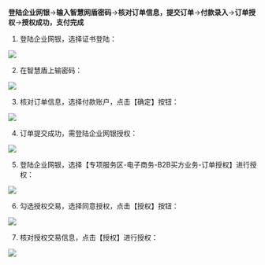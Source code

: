 **登陆企业网银**→**输入智慧网盾密码**→**核对订单信息，提交订单**→**付款录入**→**订单授权**→**授权成功，支付完成**

1. 登陆企业网银，选择证书登陆：

![](https://img30.360buyimg.com/pophelp/jfs/t6127/165/3066076726/218209/3637876e/594b3bf3N749f3bf7.png)

2. 在智慧盾上输密码：

![](https://img30.360buyimg.com/pophelp/jfs/t6682/205/1112613745/252646/25f0192a/594b3c08Ne8329c9c.png)

3. 核对订单信息，选择付款账户，点击【确定】按钮：

![](https://img30.360buyimg.com/pophelp/jfs/t6730/280/1105766983/137983/aa15fe5d/594b3c0fNb01549ce.png)

4. 订单提交成功，需登陆企业网银授权：

![](https://img30.360buyimg.com/pophelp/jfs/t5848/242/4219065863/87035/ac6592bf/594b3c12Nd123626f.png)

5. 登陆企业网银，选择【专项服务区-电子商务-B2B买方业务-订单授权】进行授权：

![](https://img30.360buyimg.com/pophelp/jfs/t5926/127/3177228422/183268/5ad6856c/594b3c1dN649573d7.png)

6. 勾选授权交易，选择同意授权，点击【授权】按钮：

![](https://img30.360buyimg.com/pophelp/jfs/t6235/358/1113038633/208036/a545ae7e/594b3c1fN768490be.png)

7. 核对授权交易信息，点击【授权】进行授权：

![](https://img30.360buyimg.com/pophelp/jfs/t5791/241/4305864885/133713/5bd5819c/594b3f93N44eaa6bb.png)
